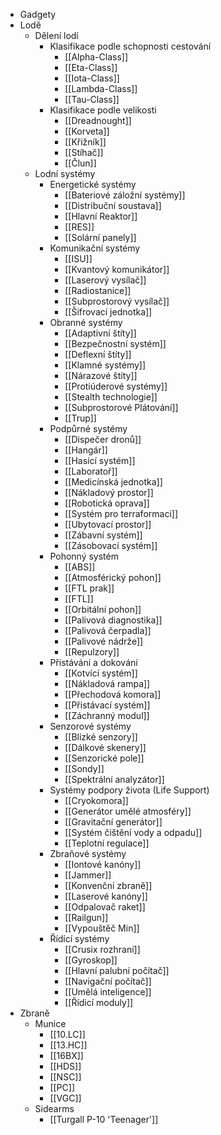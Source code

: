 * Gadgety
* Lodě
  * Dělení lodí
    * Klasifikace podle schopnosti cestování
        * [[Alpha-Class]]
        * [[Eta-Class]]
        * [[Iota-Class]]
        * [[Lambda-Class]]
        * [[Tau-Class]]
    * Klasifikace podle velikosti
        * [[Dreadnought]]
        * [[Korveta]]
        * [[Křižník]]
        * [[Stíhač]]
        * [[Člun]]
  * Lodní systémy
    * Energetické systémy
        * [[Bateriové záložní systémy]]
        * [[Distribuční soustava]]
        * [[Hlavní Reaktor]]
        * [[RES]]
        * [[Solární panely]]
    * Komunikační systémy
        * [[ISU]]
        * [[Kvantový komunikátor]]
        * [[Laserový vysílač]]
        * [[Radiostanice]]
        * [[Subprostorový vysílač]]
        * [[Šifrovací jednotka]]
    * Obranné systémy
        * [[Adaptivní štíty]]
        * [[Bezpečnostní systém]]
        * [[Deflexní štíty]]
        * [[Klamné systémy]]
        * [[Nárazové štíty]]
        * [[Protiúderové systémy]]
        * [[Stealth technologie]]
        * [[Subprostorové Plátování]]
        * [[Trup]]
    * Podpůrné systémy
        * [[Dispečer dronů]]
        * [[Hangár]]
        * [[Hasící systém]]
        * [[Laboratoř]]
        * [[Medicínská jednotka]]
        * [[Nákladový prostor]]
        * [[Robotická oprava]]
        * [[Systém pro terraformaci]]
        * [[Ubytovací prostor]]
        * [[Zábavní systém]]
        * [[Zásobovací systém]]
    * Pohonný systém
        * [[ABS]]
        * [[Atmosférický pohon]]
        * [[FTL prak]]
        * [[FTL]]
        * [[Orbitální pohon]]
        * [[Palivová diagnostika]]
        * [[Palivová čerpadla]]
        * [[Palivové nádrže]]
        * [[Repulzory]]
    * Přistávání a dokování
        * [[Kotvící systém]]
        * [[Nákladová rampa]]
        * [[Přechodová komora]]
        * [[Přistávací systém]]
        * [[Záchranný modul]]
    * Senzorové systémy
        * [[Blízké senzory]]
        * [[Dálkové skenery]]
        * [[Senzorické pole]]
        * [[Sondy]]
        * [[Spektrální analyzátor]]
    * Systémy podpory života (Life Support)
        * [[Cryokomora]]
        * [[Generátor umělé atmosféry]]
        * [[Gravitační generátor]]
        * [[Systém čištění vody a odpadu]]
        * [[Teplotní regulace]]
    * Zbraňové systémy
        * [[Iontové kanóny]]
        * [[Jammer]]
        * [[Konvenční zbraně]]
        * [[Laserové kanóny]]
        * [[Odpalovač raket]]
        * [[Railgun]]
        * [[Vypouštěč Min]]
    * Řídící systémy
        * [[Crusix rozhraní]]
        * [[Gyroskop]]
        * [[Hlavní palubní počítač]]
        * [[Navigační počítač]]
        * [[Umělá inteligence]]
        * [[Řídicí moduly]]
* Zbraně
  * Munice
      * [[10.LC]]
      * [[13.HC]]
      * [[16BX]]
      * [[HDS]]
      * [[NSC]]
      * [[PC]]
      * [[VGC]]
  * Sidearms
      * [[Turgall P-10 'Teenager']]